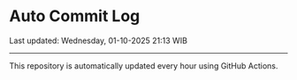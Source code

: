 # Auto Commit Log

Last updated: Wednesday, 01-10-2025 21:13 WIB

---

This repository is automatically updated every hour using GitHub Actions.
